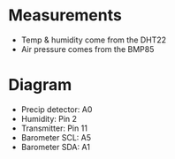 # Measurements

- Temp & humidity come from the DHT22
- Air pressure comes from the BMP85


# Diagram

- Precip detector: A0
- Humidity: Pin 2
- Transmitter: Pin 11
- Barometer SCL: A5
- Barometer SDA: A1
